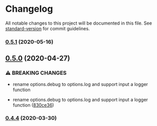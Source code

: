 # Changelog

All notable changes to this project will be documented in this file. See [standard-version](https://github.com/conventional-changelog/standard-version) for commit guidelines.

### [0.5.1](https://github.com/rocwind/react-native-webview-comlink/compare/v0.5.0...v0.5.1) (2020-05-16)

## [0.5.0](https://github.com/rocwind/react-native-webview-comlink/compare/v0.4.4...v0.5.0) (2020-04-27)


### ⚠ BREAKING CHANGES

* rename options.debug to options.log and support input a logger function

* rename options.debug to options.log and support input a logger function ([830ce36](https://github.com/rocwind/react-native-webview-comlink/commit/830ce36c6125a922f324d85255d7ceb623913fe4))

### [0.4.4](https://github.com/rocwind/react-native-webview-comlink/compare/v0.4.3...v0.4.4) (2020-03-30)
